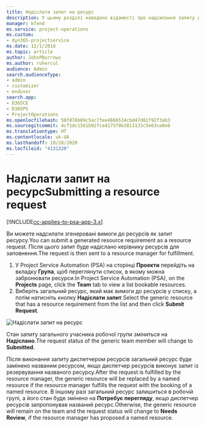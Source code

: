 ```yaml
---
title: Надіслати запит на ресурс
description: У цьому розділі наведено відомості про надсилання запиту для ресурсу проекту.
manager: kfend
ms.service: project-operations
ms.custom:
- dyn365-projectservice
ms.date: 12/1/2018
ms.topic: article
author: JohnPBurrows
ms.author: ruhercul
audience: Admin
search.audienceType:
- admin
- customizer
- enduser
search.app:
- D365CE
- D365PS
- ProjectOperations
ms.openlocfilehash: 50f076b89c5ac7fee4866534cbd47d81f92f3ab3
ms.sourcegitcommit: 4cf1dc1561b92fca4175f0b3813133c5e63ce8e6
ms.translationtype: HT
ms.contentlocale: uk-UA
ms.lasthandoff: 10/28/2020
ms.locfileid: "4131320"
---
```

# <a name="submitting-a-resource-request"></a><span data-ttu-id="5d6d7-103">Надіслати запит на ресурс</span><span class="sxs-lookup"><span data-stu-id="5d6d7-103">Submitting a resource request</span></span>

[!INCLUDE[cc-applies-to-psa-app-3.x](../includes/cc-applies-to-psa-app-3x.md)]

<span data-ttu-id="5d6d7-104">Ви можете надсилати згенеровані вимоги до ресурсів як запит ресурсу.</span><span class="sxs-lookup"><span data-stu-id="5d6d7-104">You can submit a generated resource requirement as a resource request.</span></span> <span data-ttu-id="5d6d7-105">Після цього запит буде надіслано керівнику ресурсів для заповнення.</span><span class="sxs-lookup"><span data-stu-id="5d6d7-105">The request is then sent to a resource manager for fulfillment.</span></span>

1. <span data-ttu-id="5d6d7-106">У Project Service Automation (PSA) на сторінці **Проекти** перейдіть на вкладку **Група**, щоб переглянути список, в якому можна забронювати ресурси.</span><span class="sxs-lookup"><span data-stu-id="5d6d7-106">In Project Service Automation (PSA), on the **Projects** page, click the **Team** tab to view a list bookable resources.</span></span> 
2. <span data-ttu-id="5d6d7-107">Виберіть загальний ресурс, який має вимоги до ресурсів у списку, а потім натисніть кнопку **Надіслати запит**.</span><span class="sxs-lookup"><span data-stu-id="5d6d7-107">Select the generic resource that has a resource requirement from the list and then click **Submit Request**.</span></span>

![Надіслати запит на ресурс](media/RM-how-to-18.png)

<span data-ttu-id="5d6d7-109">Стан запиту загального учасника робочої групи зміниться на **Надіслано**.</span><span class="sxs-lookup"><span data-stu-id="5d6d7-109">The request status of the generic team member will change to **Submitted**.</span></span>

<span data-ttu-id="5d6d7-110">Після виконання запиту диспетчером ресурсів загальний ресурс буде замінено названим ресурсом, якщо диспетчер ресурсів виконує запит із резервування названого ресурсу.</span><span class="sxs-lookup"><span data-stu-id="5d6d7-110">After the request is fulfilled by the resource manager, the generic resource will be replaced by a named resource if the resource manager fulfills the request with the booking of a named resource.</span></span> <span data-ttu-id="5d6d7-111">В іншому разі загальний ресурс залишиться в робочій групі, а його стан буде змінено на **Потребує перегляду**, якщо диспетчер ресурсів запропонував названий ресурс.</span><span class="sxs-lookup"><span data-stu-id="5d6d7-111">Otherwise, the generic resource will remain on the team and the request status will change to **Needs Review**, if the resource manager has proposed a named resource.</span></span>
